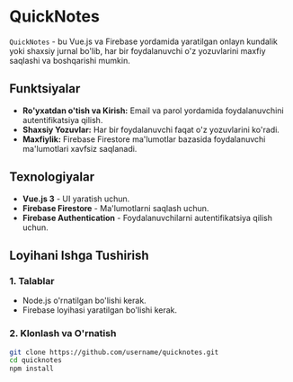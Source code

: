 # QuickNotes

`QuickNotes` - bu Vue.js va Firebase yordamida yaratilgan onlayn kundalik yoki shaxsiy jurnal bo'lib, har bir foydalanuvchi o'z yozuvlarini maxfiy saqlashi va boshqarishi mumkin.

## Funktsiyalar

- **Ro'yxatdan o'tish va Kirish:** Email va parol yordamida foydalanuvchini autentifikatsiya qilish.
- **Shaxsiy Yozuvlar:** Har bir foydalanuvchi faqat o'z yozuvlarini ko'radi.
- **Maxfiylik:** Firebase Firestore ma'lumotlar bazasida foydalanuvchi ma'lumotlari xavfsiz saqlanadi.

## Texnologiyalar

- **Vue.js 3** - UI yaratish uchun.
- **Firebase Firestore** - Ma'lumotlarni saqlash uchun.
- **Firebase Authentication** - Foydalanuvchilarni autentifikatsiya qilish uchun.

## Loyihani Ishga Tushirish

### 1. Talablar
- Node.js o'rnatilgan bo'lishi kerak.
- Firebase loyihasi yaratilgan bo'lishi kerak.

### 2. Klonlash va O'rnatish

```bash
git clone https://github.com/username/quicknotes.git
cd quicknotes
npm install